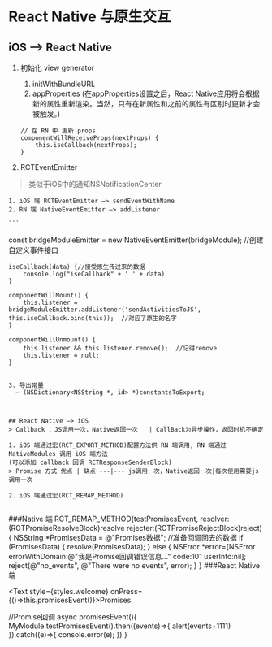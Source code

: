 # React Native 与原生交互

##  iOS —> React Native
1. 初始化 view generator
	1. initWithBundleURL
	2. appProperties (在appProperties设置之后，React Native应用将会根据新的属性重新渲染。当然，只有在新属性和之前的属性有区别时更新才会被触发。)
	
    ``` 
    // 在 RN 中 更新 props
    componentWillReceiveProps(nextProps) {
        this.iseCallback(nextProps);
    }	
    ```

2. RCTEventEmitter
> 类似于iOS中的通知NSNotificationCenter

	1. iOS 端 RCTEventEmitter —> sendEventWithName
	2. RN 端 NativeEventEmitter —> addListener

    ```
const bridgeModuleEmitter = new NativeEventEmitter(bridgeModule);  //创建自定义事件接口 


    iseCallback(data) {//接受原生传过来的数据    
        console.log("iseCallback" + ' ' + data)       
    }  

    componentWillMount() {  
        this.listener = bridgeModuleEmitter.addListener('sendActivitiesToJS', this.iseCallback.bind(this));  //对应了原生的名字  
    }

    componentWillUnmount() {  
        this.listener && this.listener.remove();  //记得remove
        this.listener = null;  
    }  
```

3. 导出常量
  — (NSDictionary<NSString *, id> *)constantsToExport;



## React Native —> iOS 
> Callback ，JS调用一次，Native返回一次	| CallBack为异步操作，返回时机不确定

1. iOS 端通过宏(RCT_EXPORT_METHOD)配置方法供 RN 端调用, RN 端通过 NativeModules 调用 iOS 端方法
(可以添加 callback 回调 RCTResponseSenderBlock)
> Promise 方式 优点 | 缺点 ---|--- js调用一次，Native返回一次|每次使用需要js调用一次

2. iOS 端通过宏(RCT_REMAP_METHOD) 
    

``` 
###Native 端
RCT_REMAP_METHOD(testPromisesEvent,
             resolver:(RCTPromiseResolveBlock)resolve
             rejecter:(RCTPromiseRejectBlock)reject)
{
  NSString *PromisesData = @"Promises数据"; //准备回调回去的数据
  if (PromisesData) {
    resolve(PromisesData);
  } else {
    NSError *error=[NSError errorWithDomain:@"我是Promise回调错误信息..." code:101 userInfo:nil];
    reject(@"no_events", @"There were no events", error);
  }
}
###React Native 端

<Text style={styles.welcome} onPress={()=>this.promisesEvent()}>Promises</Text>

//Promise回调
async promisesEvent(){
    MyModule.testPromisesEvent().then((events)=>{
        alert(events+1111)
    }).catch((e)=>{
        console.error(e);
    })
}
```




